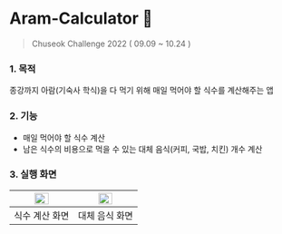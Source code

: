 # Aram-Calculator 📆
> Chuseok Challenge 2022 ( 09.09 ~ 10.24 )
### 1. 목적
종강까지 아람(기숙사 학식)을 다 먹기 위해 매일 먹어야 할 식수를 계산해주는 앱
### 2. 기능
- 매일 먹어야 할 식수 계산
- 남은 식수의 비용으로 먹을 수 있는 대체 음식(커피, 국밥, 치킨) 개수 계산
### 3. 실행 화면
|<img src="https://user-images.githubusercontent.com/82339184/197775128-bd39f05e-bc8c-4f29-b685-5bc30ca93c84.png" width="50%">|<img src="https://user-images.githubusercontent.com/82339184/197775144-dce31ba5-0635-487d-9746-73c9ef0c990c.png" width="50%">|
|:-:|:-:|
|식수 계산 화면|대체 음식 화면|
